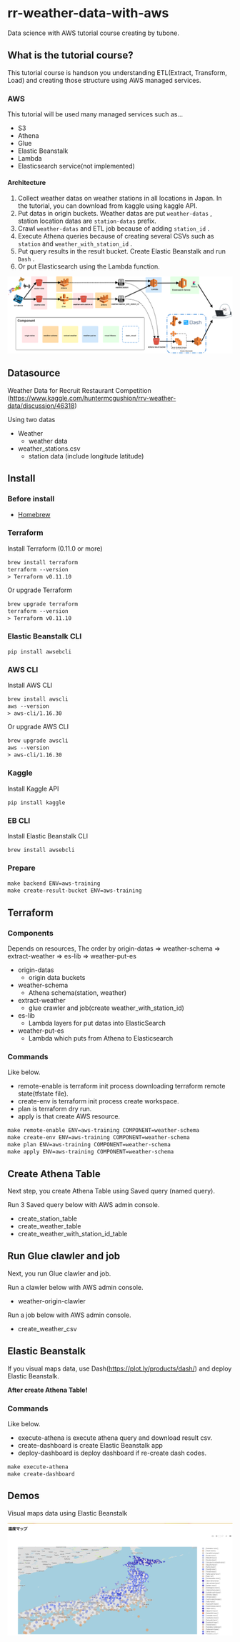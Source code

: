 # rr-weather-data-with-aws

Data science with AWS tutorial course creating by tubone.

## What is the tutorial course?

This tutorial course is handson you understanding ETL(Extract, Transform, Load) and creating those structure using AWS managed services.

### AWS

This tutorial will be used many managed services such as...

- S3
- Athena
- Glue
- Elastic Beanstalk
- Lambda
- Elasticsearch service(not implemented)

#### Architecture

1. Collect weather datas on weather stations in all locations in Japan. In the tutorial, you can download from kaggle using kaggle API.
2. Put datas in origin buckets. Weather datas are put `weather-datas` , station location datas are `station-datas` prefix.
3. Crawl `weather-datas` and ETL job because of adding `station_id` .
4. Execute Athena queries because of creating several CSVs such as `station` and `weather_with_station_id` .
5. Put query results in the result bucket. Create Elastic Beanstalk and run `Dash` .
6. Or put Elasticsearch using the Lambda function.

![architecture](https://raw.githubusercontent.com/tubone24/rr-weather-data-with-aws/master/docs/images/architect.png)

## Datasource
Weather Data for Recruit Restaurant Competition
(https://www.kaggle.com/huntermcgushion/rrv-weather-data/discussion/46318)

Using two datas

- Weather
  - weather data
- weather_stations.csv
  - station data (include longitude latitude)

## Install

### Before install

* [Homebrew](https://brew.sh/index_ja.html)

### Terraform

Install Terraform (0.11.0 or more)

```
brew install terraform
terraform --version
> Terraform v0.11.10
```

Or upgrade Terraform

```
brew upgrade terraform
terraform --version
> Terraform v0.11.10
```
### Elastic Beanstalk CLI

```
pip install awsebcli
```

### AWS CLI

Install AWS CLI

```
brew install awscli
aws --version
> aws-cli/1.16.30 
```

Or upgrade AWS CLI

```
brew upgrade awscli
aws --version
> aws-cli/1.16.30 
```

### Kaggle

Install Kaggle API

```
pip install kaggle
```

### EB CLI

Install Elastic Beanstalk CLI

```
brew install awsebcli
```

### Prepare 

```
make backend ENV=aws-training
make create-result-bucket ENV=aws-training
```

## Terraform

### Components

Depends on resources, The order by origin-datas => weather-schema =>
 extract-weather => es-lib => weather-put-es

- origin-datas
  - origin data buckets
- weather-schema
  - Athena schema(station, weather)
- extract-weather
  - glue crawler and job(create weather_with_station_id)
- es-lib
  - Lambda layers for put datas into ElasticSearch
- weather-put-es
  - Lambda which puts from Athena to Elasticsearch

### Commands

Like below.

- remote-enable is terraform init process downloading terraform remote state(tfstate file).
- create-env is terraform init process create workspace.
- plan is terraform dry run.
- apply is that create AWS resource.

```
make remote-enable ENV=aws-training COMPONENT=weather-schema
make create-env ENV=aws-training COMPONENT=weather-schema
make plan ENV=aws-training COMPONENT=weather-schema
make apply ENV=aws-training COMPONENT=weather-schema
```

## Create Athena Table

Next step, you create Athena Table using Saved query (named query). 

Run 3 Saved query below with AWS admin console.

- create_station_table
- create_weather_table
- create_weather_with_station_id_table

## Run Glue clawler and job

Next, you run Glue clawler and job.

Run a clawler below with AWS admin console.

- weather-origin-clawler

Run a job below with AWS admin console.

- create_weather_csv


## Elastic Beanstalk

If you visual maps data, use Dash(https://plot.ly/products/dash/) and
deploy Elastic Beanstalk.

**After create Athena Table!**

### Commands

Like below.

- execute-athena is execute athena query and download result csv.
- create-dashboard is create Elastic Beanstalk app
- deploy-dashboard is deploy dashboard if re-create dash codes.

```
make execute-athena
make create-dashboard
```

## Demos

Visual maps data using Elastic Beanstalk

![maps](https://raw.githubusercontent.com/tubone24/rr-weather-data-with-aws/master/docs/images/maps.png)
